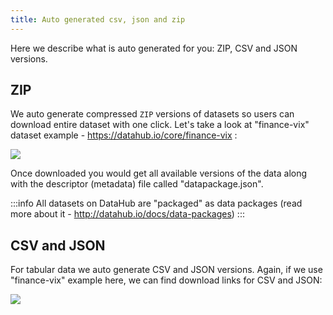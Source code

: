 ```yaml
---
title: Auto generated csv, json and zip
---
```


Here we describe what is auto generated for you: ZIP, CSV and JSON versions.

## ZIP

We auto generate compressed `ZIP` versions of datasets so users can download entire dataset with one click. Let's take a look at "finance-vix" dataset example - https://datahub.io/core/finance-vix :

![](/static/img/docs/download-zip.png)

Once downloaded you would get all available versions of the data along with the descriptor (metadata) file called "datapackage.json".

:::info
All datasets on DataHub are "packaged" as data packages (read more about it - http://datahub.io/docs/data-packages)
:::

## CSV and JSON

For tabular data we auto generate CSV and JSON versions. Again, if we use "finance-vix" example here, we can find download links for CSV and JSON:

![](/static/img/docs/download-csv-json.png)